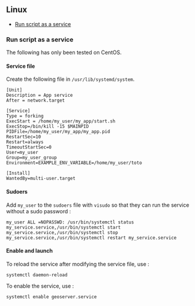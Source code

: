 ## Linux

* [Run script as a service](#run-script-as-a-service)

### Run script as a service
The following has only been tested on CentOS.

#### Service file

Create the following file in `/usr/lib/systemd/system`.

```
[Unit]
Description = App service
After = network.target

[Service]
Type = forking
ExecStart = /home/my_user/my_app/start.sh
ExecStop=/bin/kill -15 $MAINPID
PIDFile=/home/my_user/my_app/my_app.pid
RestartSec=10
Restart=always
TimeoutStartSec=0
User=my_user
Group=my_user_group
Environment=EXAMPLE_ENV_VARIABLE=/home/my_user/toto

[Install]
WantedBy=multi-user.target
```

#### Sudoers

Add `my_user` to the `sudoers` file with `visudo` so that they can run the service without a sudo password :

```
my_user ALL =NOPASSWD: /usr/bin/systemctl status my_service.service,/usr/bin/systemctl start my_service.service,/usr/bin/systemctl stop my_service.service,/usr/bin/systemctl restart my_service.service
```

#### Enable and launch

To reload the service after modifying the service file, use :
```
systemctl daemon-reload
```

To enable the service, use :
```
systemctl enable geoserver.service
```
